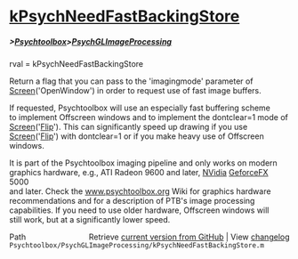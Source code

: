 # [kPsychNeedFastBackingStore](kPsychNeedFastBackingStore)
##### >[Psychtoolbox](Psychtoolbox)>[PsychGLImageProcessing](PsychGLImageProcessing)

rval = kPsychNeedFastBackingStore  
  
Return a flag that you can pass to the 'imagingmode' parameter of  
[Screen](Screen)('OpenWindow') in order to request use of fast image buffers.  
  
If requested, Psychtoolbox will use an especially fast buffering scheme  
to implement Offscreen windows and to implement the dontclear=1 mode of  
[Screen](Screen)('[Flip](Flip)'). This can significantly speed up drawing if you use  
[Screen](Screen)('[Flip](Flip)') with dontclear=1 or if you make heavy use of Offscreen  
windows.  
  
It is part of the Psychtoolbox imaging pipeline and only works on modern  
graphics hardware, e.g., ATI Radeon 9600 and later, [NVidia](NVidia) [GeforceFX](GeforceFX) 5000  
and later. Check the www.psychtoolbox.org Wiki for graphics hardware  
recommendations and for a description of PTB's image processing  
capabilities. If you need to use older hardware, Offscreen windows will  
still work, but at a significantly lower speed.  




<div class="code_header" style="text-align:right;">
  <span style="float:left;">Path&nbsp;&nbsp;</span> <span class="counter">Retrieve <a href=
  "https://raw.github.com/Psychtoolbox-3/Psychtoolbox-3/beta/Psychtoolbox/PsychGLImageProcessing/kPsychNeedFastBackingStore.m">current version from GitHub</a> | View <a href=
  "https://github.com/Psychtoolbox-3/Psychtoolbox-3/commits/beta/Psychtoolbox/PsychGLImageProcessing/kPsychNeedFastBackingStore.m">changelog</a></span>
</div>
<div class="code">
  <code>Psychtoolbox/PsychGLImageProcessing/kPsychNeedFastBackingStore.m</code>
</div>

